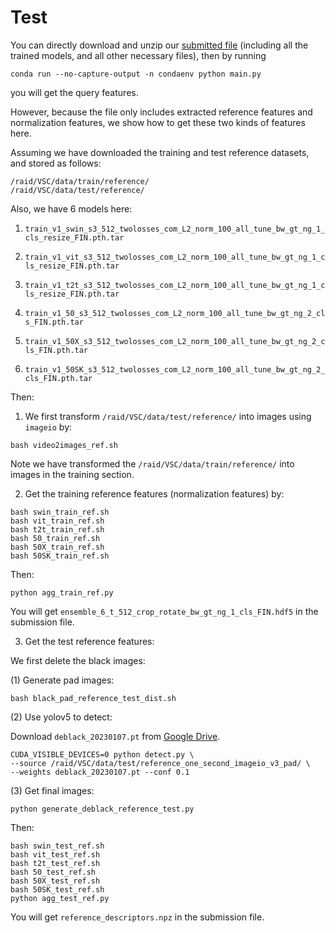 # Test
You can directly download and unzip our [submitted file](https://drive.google.com/file/d/1--OST0kIrNsLBa7MCArztV9u46pKjcip/view?usp=share_link) (including all the trained models, and all other necessary files), then by running
```
conda run --no-capture-output -n condaenv python main.py
```
you will get the query features. 

However, because the file only includes extracted reference features and normalization features, we show how to get these two kinds of features here.

Assuming we have downloaded the training and test reference datasets, and stored as follows:

```
/raid/VSC/data/train/reference/
/raid/VSC/data/test/reference/
```
Also, we have $6$ models here:

1. ```train_v1_swin_s3_512_twolosses_com_L2_norm_100_all_tune_bw_gt_ng_1_cls_resize_FIN.pth.tar```

2. ```train_v1_vit_s3_512_twolosses_com_L2_norm_100_all_tune_bw_gt_ng_1_cls_resize_FIN.pth.tar```

3. ```train_v1_t2t_s3_512_twolosses_com_L2_norm_100_all_tune_bw_gt_ng_1_cls_resize_FIN.pth.tar```

4. ```train_v1_50_s3_512_twolosses_com_L2_norm_100_all_tune_bw_gt_ng_2_cls_FIN.pth.tar```

5. ```train_v1_50X_s3_512_twolosses_com_L2_norm_100_all_tune_bw_gt_ng_2_cls_FIN.pth.tar```

6. ```train_v1_50SK_s3_512_twolosses_com_L2_norm_100_all_tune_bw_gt_ng_2_cls_FIN.pth.tar```


Then: 

1. We first transform ```/raid/VSC/data/test/reference/``` into images using ```imageio``` by:

```
bash video2images_ref.sh
```
Note we have transformed the ```/raid/VSC/data/train/reference/``` into images in the training section.

2. Get the training reference features (normalization features) by:

```
bash swin_train_ref.sh
bash vit_train_ref.sh
bash t2t_train_ref.sh
bash 50_train_ref.sh
bash 50X_train_ref.sh
bash 50SK_train_ref.sh
```
Then:
```
python agg_train_ref.py
```
You will get ```ensemble_6_t_512_crop_rotate_bw_gt_ng_1_cls_FIN.hdf5``` in the submission file.

3. Get the test reference features:

We first delete the black images:

(1) Generate pad images:
```
bash black_pad_reference_test_dist.sh
```
(2) Use yolov5 to detect:

Download ```deblack_20230107.pt``` from [Google Drive](https://drive.google.com/file/d/1Nn6xXh1I9Fp0hUpHjGEqeikCa8Wkzgif/view?usp=share_link).
```
CUDA_VISIBLE_DEVICES=0 python detect.py \
--source /raid/VSC/data/test/reference_one_second_imageio_v3_pad/ \
--weights deblack_20230107.pt --conf 0.1 
```
(3) Get final images:
```
python generate_deblack_reference_test.py
```

Then:

```
bash swin_test_ref.sh
bash vit_test_ref.sh
bash t2t_test_ref.sh
bash 50_test_ref.sh
bash 50X_test_ref.sh
bash 50SK_test_ref.sh
python agg_test_ref.py
```
You will get ```reference_descriptors.npz``` in the submission file.

